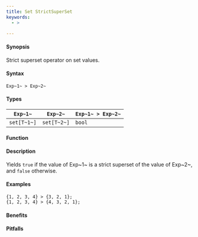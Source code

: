 ```yaml
---
title: Set StrictSuperSet
keywords:
  - >

---
```


#### Synopsis

Strict superset operator on set values.

#### Syntax

`Exp~1~ > Exp~2~`

#### Types


| `Exp~1~`    |  `Exp~2~`    | `Exp~1~ > Exp~2~`  |
| --- | --- | --- |
| `set[T~1~]` |  `set[T~2~]` | `bool`               |


#### Function

#### Description

Yields `true` if the value of Exp~1~ is a strict superset of the value of Exp~2~, and `false` otherwise.

#### Examples

```rascal-shell
{1, 2, 3, 4} > {3, 2, 1};
{1, 2, 3, 4} > {4, 3, 2, 1};
```

#### Benefits

#### Pitfalls

